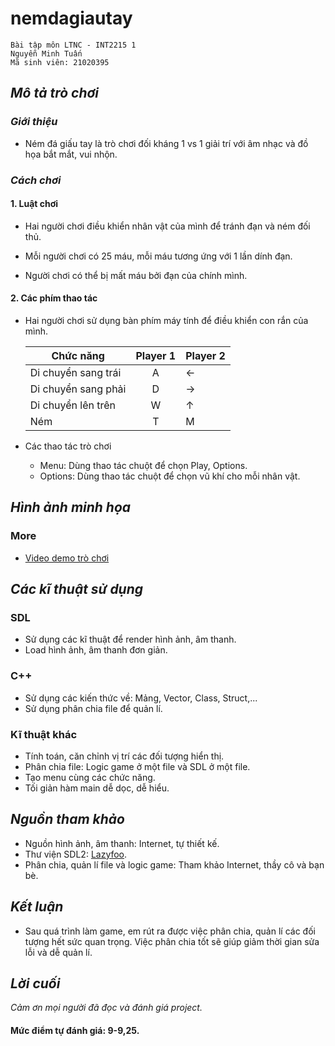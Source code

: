
# nemdagiautay

    Bài tập môn LTNC - INT2215 1
    Nguyễn Minh Tuấn
    Mã sinh viên: 21020395

## *Mô tả trò chơi*

### *Giới thiệu*

* Ném đá giấu tay là trò chơi đối kháng 1 vs 1 giải trí với âm nhạc và đồ họa bắt mắt, vui nhộn.


### *Cách chơi*

#### 1. Luật chơi
* Hai người chơi điều khiển nhân vật của mình để tránh đạn và ném đối thủ.

* Mỗi người chơi có 25 máu, mỗi máu tương ứng với 1 lần dính đạn.

* Người chơi có thể bị mất máu bởi đạn của chính mình.

#### 2. Các phím thao tác
* Hai người chơi sử dụng bàn phím máy tính để điều khiển con rắn của mình.

    | Chức năng  | Player 1 | Player 2|
    | ------------- |:-------------:| --------|
    | Di chuyển sang trái    | A    |← |
    | Di chuyển sang phải    | D    |→ |
    | Di chuyển lên trên     | W    |↑ |
    | Ném                    | T    |M |
* Các thao tác trò chơi
    * Menu: Dùng thao tác chuột để chọn Play, Options.
    * Options: Dùng thao tác chuột để chọn vũ khí cho mỗi nhân vật.


## *Hình ảnh minh họa*

### More
* [Video demo trò chơi]()

## *Các kĩ thuật sử dụng*
### SDL
* Sử dụng các kĩ thuật để render hình ảnh, âm thanh.
* Load hình ảnh, âm thanh đơn giản.

### C++
* Sử dụng các kiến thức về: Mảng, Vector, Class, Struct,...
* Sử dụng phân chia file để quản lí.

### Kĩ thuật khác
* Tính toán, căn chỉnh vị trí các đối tượng hiển thị.
* Phân chia file: Logic game ở một file và SDL ở một file.
* Tạo menu cùng các chức năng.
* Tối giản hàm main dễ dọc, dễ hiểu.

## *Nguồn tham khảo*
* Nguồn hình ảnh, âm thanh: Internet, tự thiết kế.
* Thư viện SDL2: [Lazyfoo](https://lazyfoo.net/tutorials/SDL/index.php).
* Phân chia, quản lí file và logic game: Tham khảo Internet, thầy cô và bạn bè.

## *Kết luận*
* Sau quá trình làm game, em rút ra được việc phân chia, quản lí các đối tượng hết sức quan trọng. Việc phân chia tốt sẽ giúp giảm thời gian sửa lỗi và dễ quản lí.

## *Lời cuối*
*Cảm ơn mọi người đã đọc và đánh giá project.*

#### **Mức điểm tự đánh giá: 9-9,25.**

